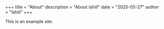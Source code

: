 +++
title = "About"
description = "About Ishill"
date = "2025-05-27"
author = "Ishill"
+++

This is an example site.